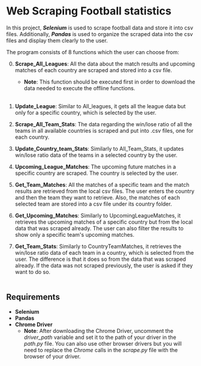 # Web Scraping Football statistics  
In this project, ***Selenium*** is used to scrape football data and store it into csv files. Additionally, ***Pandas*** is used to organize the scraped data into the csv files and display them clearly to the user.

The program consists of 8 functions which the user can choose from:

0. **Scrape_All_Leagues**: All the data about the match results and upcoming matches of each country are scraped and stored into a csv file.
    - **Note**: This function should be executed first in order to download the data needed to execute the offline functions.
<br/><br/>

1. **Update_League**: Similar to All_leagues, it gets all the league data but only for a specific country, which is selected by the user.

2. **Scrape_All_Team_Stats**: The data regarding the win/lose ratio of all the teams in all available countries is scraped and put into .csv files, one for each country.

3. **Update_Country_team_Stats**: Similarly to All_Team_Stats, it updates win/lose ratio data of the teams in a selected country by the user.

4. **Upcoming_League_Matches**: The upcoming future matches in a specific country are scraped. The country is selected by the user.

5. **Get_Team_Matches**: All the matches of a specific team and the match results are retrieved from the local csv files. The user enters the country and then the team they want to retrieve. Also, the matches of each selected team are stored into a csv file under its country folder.

6. **Get_Upcoming_Matches**: Similarly to UpcomingLeagueMatches, it retrieves the upcoming matches of a specific country but from the local data that was scraped already. The user can also filter the results to show only a specific team's upcoming matches.

7. **Get_Team_Stats**: Similarly to CountryTeamMatches, it retrieves the win/lose ratio data of each team in a country, which is selected from the user. The difference is that it does so from the data that was scraped already. If the data was not scraped previously, the user is asked if they want to do so.
<br></br>

## Requirements

- **Selenium**
- **Pandas**
- **Chrome Driver**
    - **Note**: After downloading the Chrome Driver, uncomment the *driver_path* variable and set it to the path of your driver in the *path.py* file. You can also use other browser drivers but you will need to replace the *Chrome* calls in the *scrape.py* file with the browser of your driver.